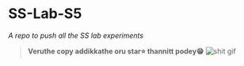 # SS-Lab-S5
*A repo to push all the SS lab experiments*


> **Veruthe copy addikkathe oru star⭐ thannitt podey😁**
![shit gif](https://media.giphy.com/media/btdKdBz6Pw4Ks/giphy.gif)
